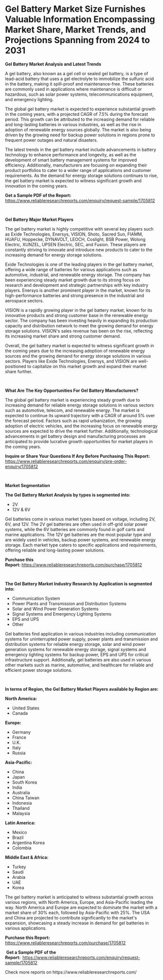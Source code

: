<p><h1>Gel Battery Market Size Furnishes Valuable Information Encompassing Market Share, Market Trends, and Projections Spanning from 2024 to 2031</h1></p><p><strong>Gel Battery Market Analysis and Latest Trends</strong></p>
<p><p>A gel battery, also known as a gel cell or sealed gel battery, is a type of lead-acid battery that uses a gel electrolyte to immobilize the sulfuric acid in the battery, making it spill-proof and maintenance-free. These batteries are commonly used in applications where maintenance is difficult or hazardous, such as solar power systems, telecommunications equipment, and emergency lighting.</p><p>The global gel battery market is expected to experience substantial growth in the coming years, with a projected CAGR of 7.5% during the forecast period. This growth can be attributed to the increasing demand for reliable and long-lasting batteries in various industries, as well as the rise in adoption of renewable energy sources globally. The market is also being driven by the growing need for backup power solutions in regions prone to frequent power outages and natural disasters.</p><p>The latest trends in the gel battery market include advancements in battery technology to enhance performance and longevity, as well as the development of smart battery management systems for improved efficiency. Additionally, manufacturers are focusing on expanding their product portfolios to cater to a wider range of applications and customer requirements. As the demand for energy storage solutions continues to rise, the gel battery market is expected to witness significant growth and innovation in the coming years.</p></p>
<p><strong>Get a Sample PDF of the Report:&nbsp;</strong> <a href="https://www.reliableresearchreports.com/enquiry/request-sample/1705812">https://www.reliableresearchreports.com/enquiry/request-sample/1705812</a></p>
<p>&nbsp;</p>
<p><strong>Gel Battery Major Market Players</strong></p>
<p><p>The gel battery market is highly competitive with several key players such as Exide Technologies, Enersys, VISION, Shoto, Sacred Sun, FIAMM, HUAFU, Hoppecke, DYNAVOLT, LEOCH, Coslight, BSB Power, Wolong Electric, XUNZEL, UPSEN Electric, SEC, and Fusion. These players are constantly striving to innovate and introduce new products to cater to the increasing demand for energy storage solutions.</p><p>Exide Technologies is one of the leading players in the gel battery market, offering a wide range of batteries for various applications such as automotive, industrial, and renewable energy storage. The company has been experiencing steady market growth due to its strong focus on research and development and strategic partnerships with key industry players. Enersys is another prominent player in the market, known for its high-performance batteries and strong presence in the industrial and aerospace sectors.</p><p>VISION is a rapidly growing player in the gel battery market, known for its innovative products and strong customer base in the renewable energy sector. The company has been investing heavily in expanding its production capacity and distribution network to meet the growing demand for energy storage solutions. VISION's sales revenue has been on the rise, reflecting its increasing market share and strong customer demand.</p><p>Overall, the gel battery market is expected to witness significant growth in the coming years due to the increasing adoption of renewable energy sources and the growing demand for energy storage solutions in various sectors. Players like Exide Technologies, Enersys, and VISION are well-positioned to capitalize on this market growth and expand their market share further.</p></p>
<p>&nbsp;</p>
<p><strong>What Are The Key Opportunities For Gel Battery Manufacturers?</strong></p>
<p><p>The global gel battery market is experiencing steady growth due to increasing demand for reliable energy storage solutions in various sectors such as automotive, telecom, and renewable energy. The market is expected to continue its upward trajectory with a CAGR of around 5% over the forecast period. Factors such as rapid urbanization, the growing adoption of electric vehicles, and the increasing focus on renewable energy sources are expected to drive the market further. Additionally, technological advancements in gel battery design and manufacturing processes are anticipated to provide lucrative growth opportunities for market players in the coming years.</p></p>
<p><strong>Inquire or Share Your Questions If Any Before Purchasing This Report:</strong> <a href="https://www.reliableresearchreports.com/enquiry/pre-order-enquiry/1705812">https://www.reliableresearchreports.com/enquiry/pre-order-enquiry/1705812</a></p>
<p>&nbsp;</p>
<p><strong>Market Segmentation</strong></p>
<p><strong>The Gel Battery Market Analysis by types is segmented into:</strong></p>
<p><ul><li>2V</li><li>12V & 6V</li></ul></p>
<p><p>Gel batteries come in various market types based on voltage, including 2V, 6V, and 12V. The 2V gel batteries are often used in off-grid solar power systems, while the 6V batteries are commonly found in golf carts and marine applications. The 12V gel batteries are the most popular type and are widely used in vehicles, backup power systems, and renewable energy storage. Each market type caters to specific applications and requirements, offering reliable and long-lasting power solutions.</p></p>
<p><strong>Purchase this Report:&nbsp;</strong><a href="https://www.reliableresearchreports.com/purchase/1705812">https://www.reliableresearchreports.com/purchase/1705812</a></p>
<p>&nbsp;</p>
<p><strong>The Gel Battery Market Industry Research by Application is segmented into:</strong></p>
<p><ul><li>Communication System</li><li>Power Plants and Transmission and Distribution Systems</li><li>Solar and Wind Power Generation Systems</li><li>Signal Systems and Emergency Lighting Systems</li><li>EPS and UPS</li><li>Other</li></ul></p>
<p><p>Gel batteries find application in various industries including communication systems for uninterrupted power supply, power plants and transmission and distribution systems for reliable energy storage, solar and wind power generation systems for renewable energy storage, signal systems and emergency lighting systems for backup power, EPS and UPS for critical infrastructure support. Additionally, gel batteries are also used in various other markets such as marine, automotive, and healthcare for reliable and efficient power storage solutions.</p></p>
<p>&nbsp;</p>
<p><strong>In terms of Region, the Gel Battery Market Players available by Region are:</strong></p>
<p>
    <p> <strong> North America: </strong>
        <ul>
            <li>United States</li>
            <li>Canada</li>
        </ul>
        </p> 
    <p> <strong> Europe: </strong>
        <ul>
            <li>Germany</li>
            <li>France</li>
            <li>U.K.</li>
            <li>Italy</li>
            <li>Russia</li>
        </ul>
        </p> 
    <p> <strong> Asia-Pacific: </strong>
        <ul>
            <li>China</li>
            <li>Japan</li>
            <li>South Korea</li>
            <li>India</li>
            <li>Australia</li>
            <li>China Taiwan</li>
            <li>Indonesia</li>
            <li>Thailand</li>
            <li>Malaysia</li>
        </ul>
        </p> 
    <p> <strong> Latin America: </strong>
        <ul>
            <li>Mexico</li>
            <li>Brazil</li>
            <li>Argentina Korea</li>
            <li>Colombia</li>
        </ul>
        </p> 
    <p> <strong> Middle East & Africa: </strong>
        <ul>
            <li>Turkey</li>
            <li>Saudi</li>
            <li>Arabia</li>
            <li>UAE</li>
            <li>Korea</li>
        </ul>
    </p>
    </p>
<p><p>The gel battery market is anticipated to witness substantial growth across various regions, with North America, Europe, and Asia-Pacific leading the way. North America and Europe are expected to dominate the market with a market share of 30% each, followed by Asia-Pacific with 25%. The USA and China are projected to contribute significantly to the market's expansion, showcasing a steady increase in demand for gel batteries in various applications.</p></p>
<p><strong>Purchase this Report: </strong><a href="https://www.reliableresearchreports.com/purchase/1705812">https://www.reliableresearchreports.com/purchase/1705812</a></p>
<p>&nbsp;<strong>Get a Sample PDF of the Report:&nbsp;&nbsp;</strong><a href="https://www.reliableresearchreports.com/enquiry/request-sample/1705812">https://www.reliableresearchreports.com/enquiry/request-sample/1705812</a></p>
<p><strong></strong></p>
<p>Check more reports on https://www.reliableresearchreports.com/</p>